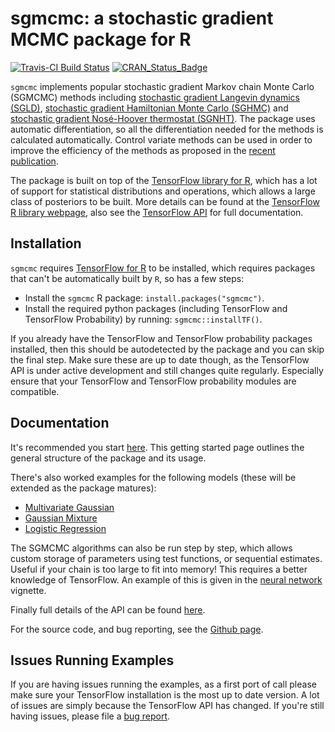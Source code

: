 # sgmcmc: a stochastic gradient MCMC package for R

[![Travis-CI Build Status](https://travis-ci.org/STOR-i/sgmcmc.svg?branch=master)](https://travis-ci.org/STOR-i/sgmcmc)
[![CRAN\_Status\_Badge](https://www.r-pkg.org/badges/version/sgmcmc)](https://cran.r-project.org/package=tensorflow)

`sgmcmc` implements popular stochastic gradient Markov chain Monte Carlo (SGMCMC) methods including [stochastic gradient Langevin dynamics (SGLD)](http://people.ee.duke.edu/~lcarin/398_icmlpaper.pdf), [stochastic gradient Hamiltonian Monte Carlo (SGHMC)](https://arxiv.org/pdf/1402.4102v2.pdf) and [stochastic gradient Nos&eacute;-Hoover thermostat (SGNHT)](http://papers.nips.cc/paper/5592-bayesian-sampling-using-stochastic-gradient-thermostats.pdf). The package uses automatic differentiation, so all the differentiation needed for the methods is calculated automatically. Control variate methods can be used in order to improve the efficiency of the methods as proposed in the [recent publication](https://arxiv.org/pdf/1706.05439.pdf).

The package is built on top of the [TensorFlow library for R](https://tensorflow.rstudio.com/), which has a lot of support for statistical distributions and operations, which allows a large class of posteriors to be built. More details can be found at the [TensorFlow R library webpage](https://tensorflow.rstudio.com/), also see the [TensorFlow API](https://www.tensorflow.org/api_docs/) for full documentation.

## Installation

`sgmcmc` requires [TensorFlow for R](https://github.com/rstudio/tensorflow) to be installed, which requires packages that can't be automatically built by `R`, so has a few steps:
- Install the `sgmcmc` R package: `install.packages("sgmcmc")`.
- Install the required python packages (including TensorFlow and TensorFlow Probability) by running: `sgmcmc::installTF()`.

If you already have the TensorFlow and TensorFlow probability packages installed, then this should be autodetected by the package and you can skip the final step. Make sure these are up to date though, as the TensorFlow API is under active development and still changes quite regularly. Especially ensure that your TensorFlow and TensorFlow probability modules are compatible.

## Documentation

It's recommended you start [here](https://stor-i.github.io/sgmcmc///articles/sgmcmc.html). This getting started page outlines the general structure of the package and its usage.

There's also worked examples for the following models (these will be extended as the package matures):
 - [Multivariate Gaussian](https://stor-i.github.io/sgmcmc///articles/mvGauss.html)
 - [Gaussian Mixture](https://stor-i.github.io/sgmcmc///articles/gaussMixture.html)
 - [Logistic Regression](https://stor-i.github.io/sgmcmc///articles/logisticRegression.html)

The SGMCMC algorithms can also be run step by step, which allows custom storage of parameters using test functions, or sequential estimates. Useful if your chain is too large to fit into memory! This requires a better knowledge of TensorFlow. An example of this is given in the [neural network](https://stor-i.github.io/sgmcmc///articles/nn.html) vignette.

Finally full details of the API can be found [here](https://stor-i.github.io/sgmcmc///reference/index.html).

For the source code, and bug reporting, see the [Github page](https://github.com/STOR-i/sgmcmc).

## Issues Running Examples

If you are having issues running the examples, as a first port of call please make sure your TensorFlow installation is the most up to date version. A lot of issues are simply because the TensorFlow API has changed. If you're still having issues, please file a [bug report](https://github.com/STOR-i/sgmcmc/issues).
